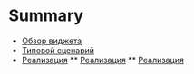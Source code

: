 # Summary
* [Обзор виджета](README.md#top)
* [Типовой сценарий](README.md#scenarium)
* [Реализация](README.md#realisation)
  ** [Реализация](README.md#realisation)
  ** [Реализация](README.md#realisation)















